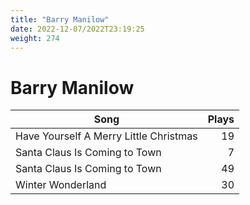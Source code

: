 ```yaml
---
title: "Barry Manilow"
date: 2022-12-07/2022T23:19:25
weight: 274
---
```


# Barry Manilow

 Song | Plays 
----- | -----:
Have Yourself A Merry Little Christmas | 19
Santa Claus Is Coming to Town | 7
Santa Claus Is Coming to Town | 49
Winter Wonderland | 30
